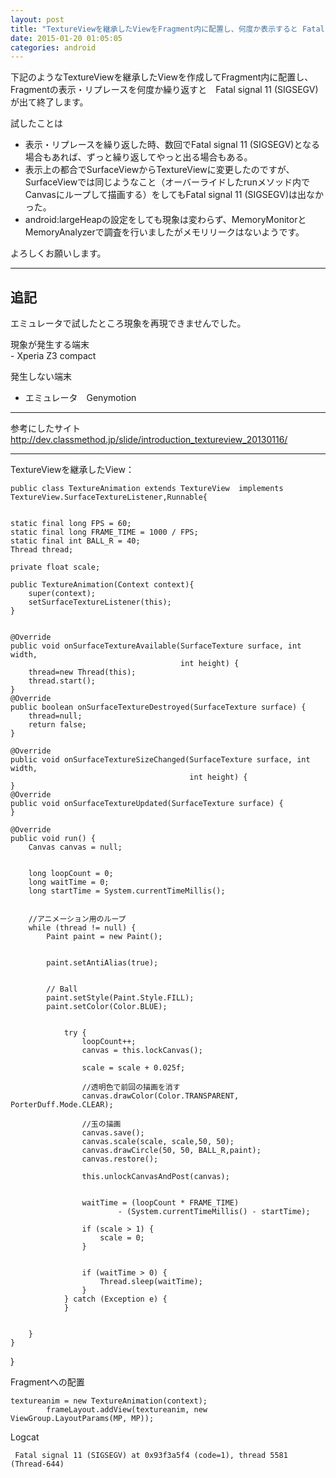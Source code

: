 ```yaml
---
layout: post
title: "TextureViewを継承したViewをFragment内に配置し、何度か表示すると Fatal signal 11 (SIGSEGV)が出る"
date: 2015-01-20 01:05:05
categories: android
---
```

<p>下記のようなTextureViewを継承したViewを作成してFragment内に配置し、Fragmentの表示・リプレースを何度か繰り返すと　Fatal signal 11 (SIGSEGV)　が出て終了します。</p>

<p>試したことは</p>

<ul>
<li>表示・リプレースを繰り返した時、数回でFatal signal 11 (SIGSEGV)となる場合もあれば、ずっと繰り返してやっと出る場合もある。</li>
<li>表示上の都合でSurfaceViewからTextureViewに変更したのですが、SurfaceViewでは同じようなこと（オーバーライドしたrunメソッド内でCanvasにループして描画する）をしてもFatal signal 11 (SIGSEGV)は出なかった。</li>
<li>android:largeHeapの設定をしても現象は変わらず、MemoryMonitorとMemoryAnalyzerで調査を行いましたがメモリリークはないようです。</li>
</ul>

<p>よろしくお願いします。</p>

<hr>

<h2>追記</h2>

<p>エミュレータで試したところ現象を再現できませんでした。</p>

<p>現象が発生する端末<br>
 - Xperia Z3 compact </p>

<p>発生しない端末</p>

<ul>
<li>エミュレータ　Genymotion</li>
</ul>

<hr>

<p>参考にしたサイト<br>
<a href="http://dev.classmethod.jp/slide/introduction_textureview_20130116/" rel="nofollow">http://dev.classmethod.jp/slide/introduction_textureview_20130116/</a></p>

<hr>

<p>TextureViewを継承したView：</p>

<pre><code>public class TextureAnimation extends TextureView  implements TextureView.SurfaceTextureListener,Runnable{


static final long FPS = 60;
static final long FRAME_TIME = 1000 / FPS;
static final int BALL_R = 40;
Thread thread;

private float scale;

public TextureAnimation(Context context){
    super(context);
    setSurfaceTextureListener(this);
}


@Override
public void onSurfaceTextureAvailable(SurfaceTexture surface, int width,
                                      int height) {
    thread=new Thread(this);
    thread.start();
}
@Override
public boolean onSurfaceTextureDestroyed(SurfaceTexture surface) {
    thread=null;
    return false;
}

@Override
public void onSurfaceTextureSizeChanged(SurfaceTexture surface, int width,
                                        int height) {
}
@Override
public void onSurfaceTextureUpdated(SurfaceTexture surface) {
}

@Override
public void run() {
    Canvas canvas = null;


    long loopCount = 0;
    long waitTime = 0;
    long startTime = System.currentTimeMillis();


    //アニメーション用のループ
    while (thread != null) {
        Paint paint = new Paint();


        paint.setAntiAlias(true);


        // Ball
        paint.setStyle(Paint.Style.FILL);
        paint.setColor(Color.BLUE);


            try {
                loopCount++;
                canvas = this.lockCanvas();

                scale = scale + 0.025f;

                //透明色で前回の描画を消す
                canvas.drawColor(Color.TRANSPARENT, PorterDuff.Mode.CLEAR);

                //玉の描画
                canvas.save();
                canvas.scale(scale, scale,50, 50);
                canvas.drawCircle(50, 50, BALL_R,paint);
                canvas.restore();

                this.unlockCanvasAndPost(canvas);


                waitTime = (loopCount * FRAME_TIME)
                        - (System.currentTimeMillis() - startTime);

                if (scale &gt; 1) {
                    scale = 0;
                }


                if (waitTime &gt; 0) {
                    Thread.sleep(waitTime);
                }
            } catch (Exception e) {
            }


    }
}
</code></pre>

<p>}</p>

<p>Fragmentへの配置</p>

<pre><code>textureanim = new TextureAnimation(context);
        frameLayout.addView(textureanim, new ViewGroup.LayoutParams(MP, MP));
</code></pre>

<p>Logcat</p>

<pre><code> Fatal signal 11 (SIGSEGV) at 0x93f3a5f4 (code=1), thread 5581 (Thread-644)
</code></pre>
